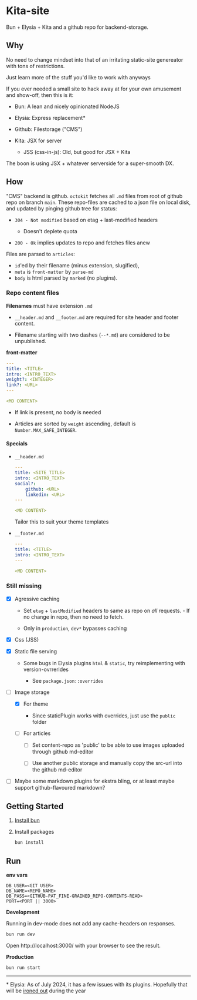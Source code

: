 # Kita-site

Bun + Elysia + Kita and a github repo for backend-storage.

## Why

No need to change mindset into that of an irritating static-site genereator with tons of restrictions. 

Just learn more of the stuff you'd like to work with anyways

If you ever needed a small site to hack away at for your own amusement and show-off, then this is it:

- Bun: A lean and nicely opinionated NodeJS

- Elysia: Express replacement*

- Github: Filestorage ("CMS")

- Kita: JSX for server

    - JSS (css-in-js): Old, but good for JSX + Kita

The boon is using JSX + whatever serverside for a super-smooth DX.

## How

"CMS" backend is github. `octokit` fetches all `.md` files from root of github repo on branch `main`.
These repo-files are cached to a json file on local disk, and updated by pinging github tree for status:

- `304 - Not modified` based on etag + last-modified headers

    -  Doesn't deplete quota

- `200 - Ok` implies updates to repo and fetches files anew

Files are parsed to `articles`:

- `id`'ed by their filename (minus extension, slugified), 
- `meta` is `front-matter` by `parse-md`
- `body` is html parsed by `marked` (no plugins).

### Repo content files

**Filenames** must have extension `.md`

- `__header.md` and `__footer.md` are required for site header and footer content.

- Filename starting with two dashes (`--*.md`) are considered to be unpublished.

**front-matter**

```yaml
---
title: <TITLE>
intro: <INTRO_TEXT>
weight?: <INTEGER>
link?: <URL>
---

<MD CONTENT>
```

- If link is present, no body is needed

-  Articles are sorted by `weight` ascending, default is `Number.MAX_SAFE_INTEGER`.

#### Specials

* `__header.md`

    ```yaml
    ---
    title: <SITE_TITLE>
    intro: <INTRO_TEXT>
    social?: 
        github: <URL>
        linkedin: <URL>
    ---

    <MD CONTENT>
    ```

    Tailor this to suit your theme templates


* `__footer.md`

    ```yaml
    ---
    title: <TITLE>
    intro: <INTRO_TEXT>
    ---

    <MD CONTENT>
    ```

### Still missing

- [X] Agressive caching

    - Set `etag` + `lastModified` headers to same as repo on *all* requests. - If no change in repo, then no need to fetch.

    - Only in `production`, `dev*` bypasses caching

- [X] Css (JSS)

- [X] Static file serving

    - Some bugs in Elysia plugins `html` & `static`, try reimplementing with version-ovrrerides

        - See `package.json::overrides`

- [ ] Image storage 

    - [X] For theme

        - Since staticPlugin works with overrides, just use the `public` folder

    - [ ] For articles

        - [ ] Set content-repo as 'public' to be able to use images uploaded through github md-editor

        - [ ] Use another public storage and manually copy the src-url into the github md-editor

- [ ] Maybe some markdown plugins for ekstra bling, or at least maybe support github-flavoured markdown?


## Getting Started

1. [Install bun](https://bun.sh/docs/installation)

2. Install packages 

    ```bash
    bun install 
    ```


## Run

**env vars**

```
DB_USER=<GIT_USER>
DB_NAME=<REPO_NAME>
DB_PASS=<GITHUB-PAT_FINE-GRAINED_REPO-CONTENTS-READ>
PORT=<PORT || 3000>
```



**Development**

Running in dev-mode does not add any cache-headers on responses.

```bash
bun run dev
```

Open http://localhost:3000/ with your browser to see the result.

**Production**

```bash
bun run start
```

---

\* Elysia: As of July 2024, it has a few issues with its plugins. Hopefully that will be [ironed out](https://elysiajs.com/blog/elysia-11.html) during the year